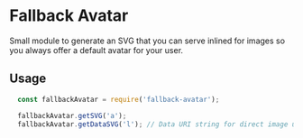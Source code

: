 # Fallback Avatar

Small module to generate an SVG that you can serve inlined for images so you always offer a default avatar for your user.

## Usage

```javascript
  const fallbackAvatar = require('fallback-avatar');

  fallbackAvatar.getSVG('a');
  fallbackAvatar.getDataSVG('l'); // Data URI string for direct image usage.
```